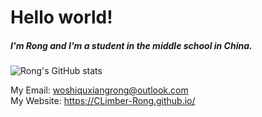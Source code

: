 # Hello world!

##### I'm Rong and I'm a student in the middle school in China.

![Rong's GitHub stats](https://github-readme-stats.vercel.app/api?username=stacklens&show_icons=true)

My Email: woshiquxiangrong@outlook.com
<br>
My Website: https://CLimber-Rong.github.io/

<!---
CLimber-Rong/CLimber-Rong is a ✨ special ✨ repository because its `README.md` (this file) appears on your GitHub profile.
You can click the Preview link to take a look at your changes.
--->
